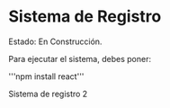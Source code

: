 <h1> Sistema de Registro</h1>

Estado: En Construcción. 

Para ejecutar el sistema, debes poner:

'''npm install react'''

Sistema de registro 2
